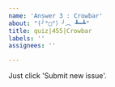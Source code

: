 ```yaml
---
name: 'Answer 3 : Crowbar'
about: "(╯°□°）╯︵ ┻━┻"
title: quiz|455|Crowbar
labels: ''
assignees: ''

---
```


Just click 'Submit new issue'.
